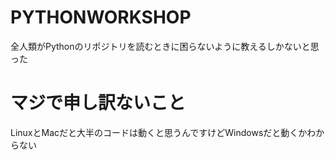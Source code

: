 # PYTHONWORKSHOP
全人類がPythonのリポジトリを読むときに困らないように教えるしかないと思った

# マジで申し訳ないこと
LinuxとMacだと大半のコードは動くと思うんですけどWindowsだと動くかわからない
